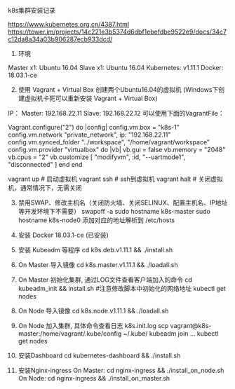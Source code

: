 k8s集群安装记录

https://www.kubernetes.org.cn/4387.html
https://tower.im/projects/14c221e3b5374d6dbf1ebefdbe9522e9/docs/34c7c12da8a34a03b906287ecb933dcd/

1. 环境

Master x1: Ubuntu 16.04 
Slave  x1: Ubuntu 16.04
Kubernetes: v1.11.1
Docker: 18.03.1-ce


2. 使用 Vagrant + Virtual Box 创建两个Ubuntu16.04的虚拟机
(Windows下创建虚拟机卡死可以重新安装 Vagrant + Virtual Box)

IP： Master: 192.168.22.11  Slave: 192.168.22.12
可以使用下面的VagrantFile：

Vagrant.configure("2") do |config|
  config.vm.box = "k8s-1"
  config.vm.network "private_network", ip: "192.168.22.11"
  config.vm.synced_folder "../workspace", "/home/vagrant/workspace"
  config.vm.provider "virtualbox" do |vb|
    vb.gui = false
    vb.memory = "2048"
    vb.cpus = "2"
    vb.customize [ "modifyvm", :id, "--uartmode1", "disconnected" ]
  end
end

vagrant up # 启动虚拟机
vagrant ssh # ssh到虚拟机
vagrant halt  # 关闭虚拟机，通常情况下，无需关闭

3. 禁用SWAP、修改主机名（关闭防火墙、关闭SELINUX、配置主机名、IP地址等开发环境下不需要）
swapoff -a
sudo hostname k8s-master
sudo hostname k8s-node0
添加对应的地址解析到 /etc/hosts

4. 安装 Docker 18.03.1-ce (已安装)

5. 安装 Kubeadm 等程序
cd k8s.deb.v1.11.1  && ./install.sh

6. On Master 导入镜像
cd k8s.master.v1.11.1 && ./loadall.sh

7. On Master 初始化集群, 通过LOG文件查看客户端加入的命令
cd kubeadm_init  && install.sh  #注意修改脚本中初始化的网络地址
kubectl get nodes

8. On Node 导入镜像
cd k8s.node.v1.11.1  && ./loadall.sh

9. On Node 加入集群, 具体命令查看日志 k8s.init.log
scp vagrant@k8s-master:/home/vagrant/.kube/config ~/.kube/
kubeadm join ...
kubectl get nodes

10. 安装Dashboard
cd kubernetes-dashboard && ./install.sh

11.   安装Nginx-ingress
On Master:
 cd nginx-ingress && ./install_on_node.sh
On Node:
 cd nginx-ingress && ./install_on_master.sh